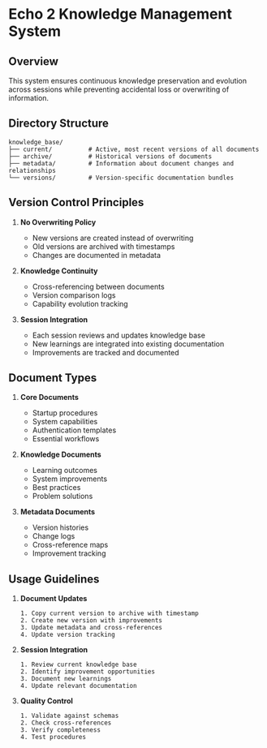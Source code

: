 # Echo 2 Knowledge Management System

## Overview
This system ensures continuous knowledge preservation and evolution across sessions while preventing accidental loss or overwriting of information.

## Directory Structure

```
knowledge_base/
├── current/          # Active, most recent versions of all documents
├── archive/          # Historical versions of documents
├── metadata/         # Information about document changes and relationships
└── versions/         # Version-specific documentation bundles
```

## Version Control Principles

1. **No Overwriting Policy**
   - New versions are created instead of overwriting
   - Old versions are archived with timestamps
   - Changes are documented in metadata

2. **Knowledge Continuity**
   - Cross-referencing between documents
   - Version comparison logs
   - Capability evolution tracking

3. **Session Integration**
   - Each session reviews and updates knowledge base
   - New learnings are integrated into existing documentation
   - Improvements are tracked and documented

## Document Types

1. **Core Documents**
   - Startup procedures
   - System capabilities
   - Authentication templates
   - Essential workflows

2. **Knowledge Documents**
   - Learning outcomes
   - System improvements
   - Best practices
   - Problem solutions

3. **Metadata Documents**
   - Version histories
   - Change logs
   - Cross-reference maps
   - Improvement tracking

## Usage Guidelines

1. **Document Updates**
   ```
   1. Copy current version to archive with timestamp
   2. Create new version with improvements
   3. Update metadata and cross-references
   4. Update version tracking
   ```

2. **Session Integration**
   ```
   1. Review current knowledge base
   2. Identify improvement opportunities
   3. Document new learnings
   4. Update relevant documentation
   ```

3. **Quality Control**
   ```
   1. Validate against schemas
   2. Check cross-references
   3. Verify completeness
   4. Test procedures
   ```